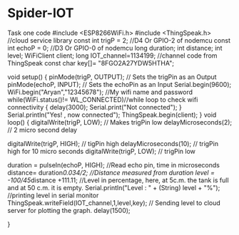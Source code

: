 # Spider-IOT
Task one code
  #include <ESP8266WiFi.h>
  #include <ThingSpeak.h> //cloud service library
const int trigP = 2;  //D4 Or GPIO-2 of nodemcu
const int echoP = 0;  //D3 Or GPIO-0 of nodemcu
long duration;
int distance;
int level; 
WiFiClient client;
long IOT_channel=1134199; //channel code from ThingSpeak
const char key[]= "8FGO2A27YDW5HTHA";

void setup() {
pinMode(trigP, OUTPUT);  // Sets the trigPin as an Output
pinMode(echoP, INPUT);   // Sets the echoPin as an Input
Serial.begin(9600);
WiFi.begin("Aryan","12345678"); //My wifi name and password
while(WiFi.status()!= WL_CONNECTED)//while loop to check wifi connectivity 
{
  delay(3000);
  Serial.print("Not connected");
}
Serial.println("Yes! , now connected");
ThingSpeak.begin(client);
}
void loop()
{
  digitalWrite(trigP, LOW);   // Makes trigPin low
delayMicroseconds(2);       // 2 micro second delay

digitalWrite(trigP, HIGH);  // tigPin high
delayMicroseconds(10);      // trigPin high for 10 micro seconds
digitalWrite(trigP, LOW);   // trigPin low

duration = pulseIn(echoP, HIGH);   //Read echo pin, time in microseconds
distance= duration*0.034/2; //Distance measured from duration
level = -100/45*distance +111.11; //Level in percentage, here, at 5c.m. the tank is full and at 50 c.m. it is empty.
  Serial.println("Level : " + (String) level + "%"); //printing level in serial monitor
  ThingSpeak.writeField(IOT_channel,1,level,key); // Sending level to cloud server for plotting the graph.
  delay(1500);
  
}


